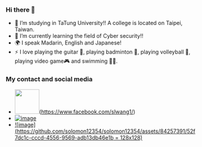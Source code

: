 ### Hi there 👋

- 🔭 I’m studying in TaTung University!! A college is located on Taipei, Taiwan.
- 🌱 I’m currently learning the field of Cyber security!!
- 🌍 I speak Madarin, English and Japanese!
- ⚡ I love playing the guitar 🎸, playing badminton 🏸, playing volleyball 🏐, playing video game🎮 and swimming 🏊‍♂️.

### My contact and social media
- <img src="https://github.com/solomon12354/solomon12354/assets/84257391/90bdbbf1-9d82-4e2f-b32b-40133a7aec73" width="64" height="64">(https://www.facebook.com/slwang1/)
- [![image](<img src="https://github.com/solomon12354/solomon12354/assets/84257391/90bdbbf1-9d82-4e2f-b32b-40133a7aec73" width="64" height="64">)](https://www.facebook.com/slwang1/)
- [![image](https://github.com/solomon12354/solomon12354/assets/84257391/52f7dc1c-cccd-4556-9569-adb13db46e1b = 128x128)](https://www.instagram.com/shao_lei_900518/?hl=zh-tw)



<!--
**solomon12354/solomon12354** is a ✨ _special_ ✨ repository because its `README.md` (this file) appears on your GitHub profile.

Here are some ideas to get you started:

- 🔭 I’m currently working on ...
- 🌱 I’m currently learning ...
- 👯 I’m looking to collaborate on ...
- 🤔 I’m looking for help with ...
- 💬 Ask me about ...
- 📫 How to reach me: ...
- 😄 Pronouns: ...
- ⚡ Fun fact: ...
-->
